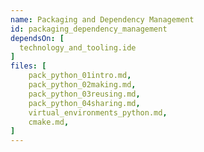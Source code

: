 ```yaml
---
name: Packaging and Dependency Management
id: packaging_dependency_management
dependsOn: [
  technology_and_tooling.ide
]
files: [
    pack_python_01intro.md,
    pack_python_02making.md,
    pack_python_03reusing.md,
    pack_python_04sharing.md,
    virtual_environments_python.md,
    cmake.md,
]
---
```



